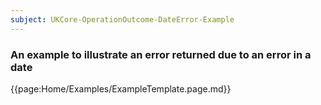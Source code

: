 ```yaml
---
subject: UKCore-OperationOutcome-DateError-Example
---
```

### An example to illustrate an error returned due to an error in a date

{{page:Home/Examples/ExampleTemplate.page.md}}